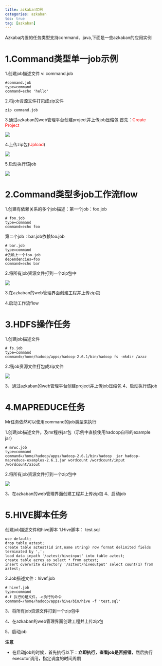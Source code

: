 ```yaml
---
title: azkaban实例
categories: azkaban   
toc: true  
tag: [azkaban]
---
```






 Azkaba内置的任务类型支持command、java,下面是一些azkaban的应用实例

<!--more-->

# 1.Command类型单一job示例
 1.创建job描述文件
vi command.job
```
#command.job
type=command                                                   
command=echo 'hello'
```
 2.将job资源文件打包成zip文件
```
zip command.job
```

 3.通过azkaban的web管理平台创建project并上传job压缩包
首先：<font color=red>Create Project</font>


![](http://ols7leonh.bkt.clouddn.com//assert/img/bigdata/azkaban/example/command_1.png)
 

 4.上传zip包(<font color=red>Upload</font>)

![](http://ols7leonh.bkt.clouddn.com//assert/img/bigdata/azkaban/example/command_2.png)
 
 5.启动执行该job

![](http://ols7leonh.bkt.clouddn.com//assert/img/bigdata/azkaban/example/command_3.png)
 



# 2.Command类型多job工作流flow

 1.创建有依赖关系的多个job描述：第一个job：foo.job
```
# foo.job
type=command
command=echo foo

```
第二个job：bar.job依赖foo.job

```
# bar.job
type=command
#依赖上一个foo.job
dependencies=foo
command=echo bar

```


 2.将所有job资源文件打到一个zip包中

![](http://ols7leonh.bkt.clouddn.com//assert/img/bigdata/azkaban/example/mutil_command.png)


 3.在azkaban的web管理界面创建工程并上传zip包


 4.启动工作流flow






# 3.HDFS操作任务
 1.创建job描述文件
```
# fs.job
type=command
command=/home/hadoop/apps/hadoop-2.6.1/bin/hadoop fs -mkdir /azaz

```
 2.将job资源文件打包成zip文件

![](http://ols7leonh.bkt.clouddn.com//assert/img/bigdata/azkaban/example/hdfs_command.png)

 

 3、通过azkaban的web管理平台创建project并上传job压缩包
4、启动执行该job



# 4.MAPREDUCE任务
Mr任务依然可以使用command的job类型来执行

1.创建job描述文件，及mr程序jar包（示例中直接使用hadoop自带的example jar）
```
# mrwc.job
type=command
command=/home/hadoop/apps/hadoop-2.6.1/bin/hadoop  jar hadoop-mapreduce-examples-2.6.1.jar wordcount /wordcount/input /wordcount/azout
```
2.将所有job资源文件打到一个zip包中


 ![](http://ols7leonh.bkt.clouddn.com//assert/img/bigdata/azkaban/example/mapreduce_command.png)

3、在azkaban的web管理界面创建工程并上传zip包
4、启动job




# 5.HIVE脚本任务
创建job描述文件和hive脚本
1.Hive脚本： test.sql
```
use default;
drop table aztest;
create table aztest(id int,name string) row format delimited fields terminated by ',';
load data inpath '/aztest/hiveinput' into table aztest;
create table azres as select * from aztest;
insert overwrite directory '/aztest/hiveoutput' select count(1) from aztest; 
```
2.Job描述文件：hivef.job
```
# hivef.job
type=command
#-f 执行的是文件，-e执行的命令
command=/home/hadoop/apps/hive/bin/hive -f 'test.sql'
```

3、将所有job资源文件打到一个zip包中

4、在azkaban的web管理界面创建工程并上传zip包

5、启动job

**注意**
* 在启动job的时候，首先执行以下：**立即执行，查看job是否报错**，然后执行executor调用，指定调度的时间周期





